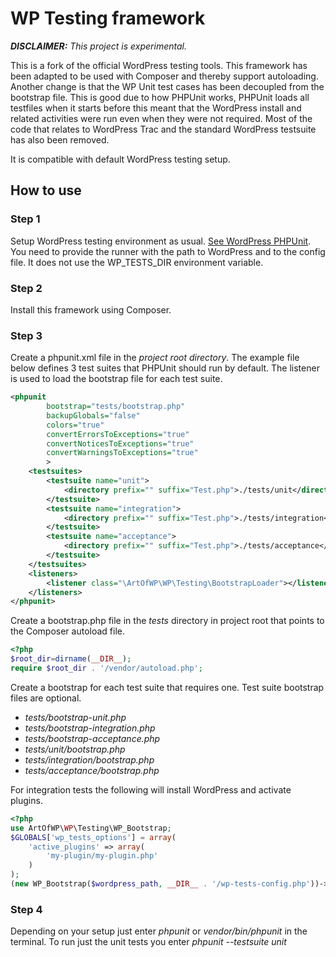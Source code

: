 # WP Testing framework
*__DISCLAIMER:__ This project is experimental.*

This is a fork of the official WordPress testing tools. This framework has been adapted to be used with Composer and thereby support autoloading.
Another change is that the WP Unit test cases has been decoupled from the bootstrap file. This is good due to how PHPUnit works, PHPUnit loads all testfiles when it starts before this meant that the WordPress install and related activities were run even when they were not required.
Most of the code that relates to WordPress Trac and the standard WordPress testsuite has also been removed.

It is compatible with default WordPress testing setup.

## How to use
### Step 1
Setup WordPress testing environment as usual. [See WordPress PHPUnit](https://make.wordpress.org/core/handbook/testing/automated-testing/phpunit/).
You need to provide the runner with the path to WordPress and to the config file. It does not use the WP_TESTS_DIR environment variable.

### Step 2
Install this framework using Composer.

### Step 3
Create a phpunit.xml file in the *project root directory*. The example file below defines 3 test suites that PHPUnit should run by default.
The listener is used to load the bootstrap file for each test suite.
```xml
<phpunit
        bootstrap="tests/bootstrap.php"
        backupGlobals="false"
        colors="true"
        convertErrorsToExceptions="true"
        convertNoticesToExceptions="true"
        convertWarningsToExceptions="true"
	    >
    <testsuites>
        <testsuite name="unit">
            <directory prefix="" suffix="Test.php">./tests/unit</directory>
        </testsuite>
        <testsuite name="integration">
            <directory prefix="" suffix="Test.php">./tests/integration</directory>
        </testsuite>
        <testsuite name="acceptance">
            <directory prefix="" suffix="Test.php">./tests/acceptance</directory>
        </testsuite>
    </testsuites>
    <listeners>
        <listener class="\ArtOfWP\WP\Testing\BootstrapLoader"></listener>
    </listeners>
</phpunit>
```

Create a bootstrap.php file in the *tests* directory in project root that points to the Composer autoload file.

```php
<?php
$root_dir=dirname(__DIR__);
require $root_dir . '/vendor/autoload.php';

```

Create a bootstrap for each test suite that requires one. Test suite bootstrap files are optional.

- *tests/bootstrap-unit.php*
- *tests/bootstrap-integration.php*
- *tests/bootstrap-acceptance.php*
- *tests/unit/bootstrap.php*
- *tests/integration/bootstrap.php*
- *tests/acceptance/bootstrap.php*

For integration tests the following will install WordPress and activate plugins.

```php
<?php
use ArtOfWP\WP\Testing\WP_Bootstrap;
$GLOBALS['wp_tests_options'] = array(
    'active_plugins' => array(
        'my-plugin/my-plugin.php'
    )
);
(new WP_Bootstrap($wordpress_path, __DIR__ . '/wp-tests-config.php'))->run();
```

### Step 4

Depending on your setup just enter *phpunit* or *vendor/bin/phpunit* in the terminal. To run just the unit tests you enter *phpunit --testsuite unit*
